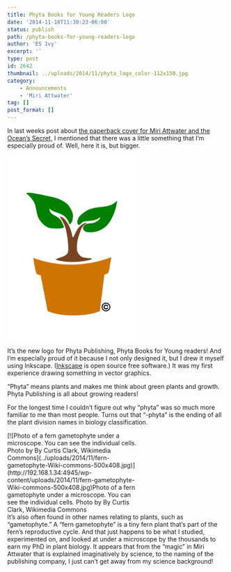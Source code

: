 ```yaml
---
title: Phyta Books for Young Readers Logo
date: '2014-11-18T11:30:23-06:00'
status: publish
path: /phyta-books-for-young-readers-logo
author: 'ES Ivy'
excerpt: ''
type: post
id: 2642
thumbnail: ../uploads/2014/11/phyta_logo_color-112x150.jpg
category:
    - Announcements
    - 'Miri Attwater'
tag: []
post_format: []
---
```

In last weeks post about [the paperback cover for Miri Attwater and the Ocean’s Secret,](http://192.168.1.34:4945/?p=2637) I mentioned that there was a little something that I’m especially proud of. Well, here it is, but bigger.

![Phyta Books for Young Readers](../uploads/2014/11/phyta_logo_color-300x424.jpg)

It’s the new logo for Phyta Publishing, Phyta Books for Young readers! And I’m especially proud of it because I not only designed it, but I drew it myself using Inkscape. ([Inkscape](http://en.wikipedia.org/wiki/Inkscape) is open source free software.) It was my first experience drawing something in vector graphics.

“Phyta” means plants and makes me think about green plants and growth. Phyta Publishing is all about growing readers!

For the longest time I couldn’t figure out why “phyta” was so much more familiar to me than most people. Turns out that “-phyta” is the ending of all the plant division names in biology classification.

<div class="wp-caption alignleft" id="attachment_2648" style="width: 310px">[![Photo of a fern gametophyte under a microscope. You can see the individual cells. Photo by  By Curtis Clark, Wikimedia Commons](../uploads/2014/11/fern-gametophyte-Wiki-commons-500x408.jpg)](http://192.168.1.34:4945/wp-content/uploads/2014/11/fern-gametophyte-Wiki-commons-500x408.jpg)Photo of a fern gametophyte under a microscope. You can see the individual cells. Photo by By Curtis Clark, Wikimedia Commons

</div>It’s also often found in other names relating to plants, such as “gametophyte.” A “fern gametophyte” is a tiny fern plant that’s part of the fern’s reproductive cycle. And that just happens to be what I studied, experimented on, and looked at under a microscope by the thousands to earn my PhD in plant biology. It appears that from the “magic” in Miri Attwater that is explained imaginatively by science, to the naming of the publishing company, I just can’t get away from my science background!
